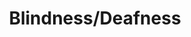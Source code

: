 ---
title: "Blindness/Deafness"
index: "blindness-deafness"
permalink: /spells/blindness-deafness/
tags:
  - Spell
  - 2nd Level
  - Necromancy
available_for:
  - Bard
  - Cleric
  - Sorcerer
  - Wizard
level: "2nd Level"
school: "Necromancy"
range: "30 ft"
comp:
  - V
duration: "1 Minute"
attack: "CON Save"
description: |
  You can blind or deafen a foe. Choose one creature that you can see within range to make a constitution saving throw. If it fails, the target is either blinded or deafened (your choice) for the duration. At the end of each of its turns, the target can make a constitution saving throw. On a success, the spell ends.

  **At higher levels.** When you cast this spell using a spell slot of 3rd level or higher, you can target one additional creature for each slot level above 2nd.
excerpt: "You can blind or deafen a foe."
source: "Basic Rules"
---